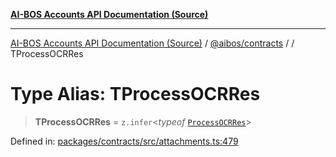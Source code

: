 [**AI-BOS Accounts API Documentation (Source)**](../../../README.md)

***

[AI-BOS Accounts API Documentation (Source)](../../../README.md) / [@aibos/contracts](../README.md) / [](../README.md) / TProcessOCRRes

# Type Alias: TProcessOCRRes

> **TProcessOCRRes** = `z.infer`\<*typeof* [`ProcessOCRRes`](../variables/ProcessOCRRes.md)\>

Defined in: [packages/contracts/src/attachments.ts:479](https://github.com/pohlai88/accounts/blob/48103fb36d28b2b9bfb33472b6de2f719773cde9/packages/contracts/src/attachments.ts#L479)
